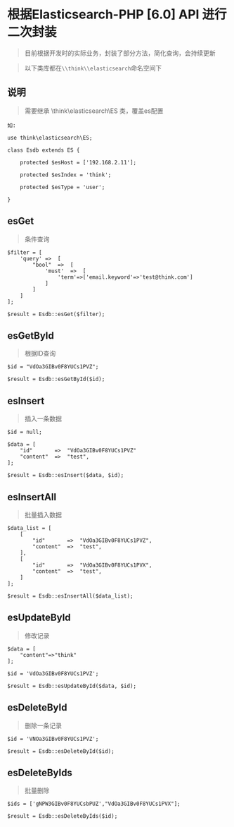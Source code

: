 # 根据Elasticsearch-PHP [6.0] API 进行二次封装

> 目前根据开发时的实际业务，封装了部分方法，简化查询，会持续更新

> 以下类库都在`\\think\\elasticsearch`命名空间下

## 说明
> 需要继承 \\think\\elasticsearch\\ES 类，覆盖es配置

```
如:

use think\elasticsearch\ES;

class Esdb extends ES {

    protected $esHost = ['192.168.2.11'];

    protected $esIndex = 'think';

    protected $esType = 'user';

}
```

## esGet
> 条件查询

```
$filter = [
    'query' =>  [
        "bool"  =>  [
            'must'  =>  [
                'term'=>['email.keyword'=>'test@think.com']
            ]
        ]
    ]
];

$result = Esdb::esGet($filter);
```
## esGetById
> 根据ID查询

```
$id = "VdOa3GIBv0F8YUCs1PVZ";

$result = Esdb::esGetById($id);
```
## esInsert
> 插入一条数据

```
$id = null;

$data = [
    "id"       =>  "VdOa3GIBv0F8YUCs1PVZ"
    "content"  =>  "test",
];

$result = Esdb::esInsert($data, $id);
```
## esInsertAll
> 批量插入数据

```
$data_list = [
    [
        "id"       =>  "VdOa3GIBv0F8YUCs1PVZ",
        "content"  =>  "test",
    ],
    [
        "id"       =>  "VdOa3GIBv0F8YUCs1PVX",
        "content"  =>  "test",
    ]
];

$result = Esdb::esInsertAll($data_list);
```
## esUpdateById
> 修改记录

```
$data = [
    "content"=>"think"
];

$id = 'VdOa3GIBv0F8YUCs1PVZ';

$result = Esdb::esUpdateById($data, $id);
```
## esDeleteById
> 删除一条记录

```
$id = 'VNOa3GIBv0F8YUCs1PVZ';

$result = Esdb::esDeleteById($id);
```
## esDeleteByIds
> 批量删除

```
$ids = ['gNPW3GIBv0F8YUCsbPUZ',"VdOa3GIBv0F8YUCs1PVX"];

$result = Esdb::esDeleteByIds($id);
```
